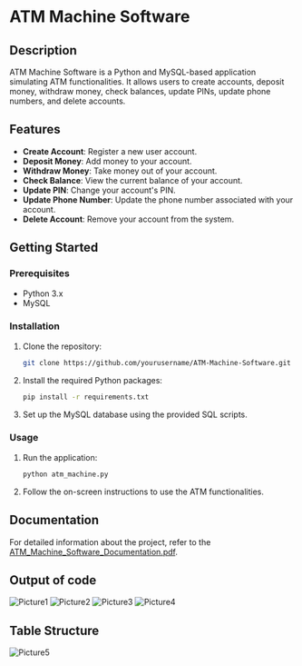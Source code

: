 # ATM Machine Software

## Description
ATM Machine Software is a Python and MySQL-based application simulating ATM functionalities. It allows users to create accounts, deposit money, withdraw money, check balances, update PINs, update phone numbers, and delete accounts.

## Features
- **Create Account**: Register a new user account.
- **Deposit Money**: Add money to your account.
- **Withdraw Money**: Take money out of your account.
- **Check Balance**: View the current balance of your account.
- **Update PIN**: Change your account's PIN.
- **Update Phone Number**: Update the phone number associated with your account.
- **Delete Account**: Remove your account from the system.

## Getting Started
### Prerequisites
- Python 3.x
- MySQL

### Installation
1. Clone the repository:
    ```bash
    git clone https://github.com/yourusername/ATM-Machine-Software.git
    ```
2. Install the required Python packages:
    ```bash
    pip install -r requirements.txt
    ```
3. Set up the MySQL database using the provided SQL scripts.

### Usage
1. Run the application:
    ```bash
    python atm_machine.py
    ```
2. Follow the on-screen instructions to use the ATM functionalities.

## Documentation
For detailed information about the project, refer to the [ATM_Machine_Software_Documentation.pdf](ATM_Machine_Software_Documentation.pdf).

## Output of code
![Picture1](https://github.com/nkxtyy/ATM-Machine-Software/assets/145798344/e6cbb6d8-683f-472b-b2cb-bfa909c2f174)
![Picture2](https://github.com/nkxtyy/ATM-Machine-Software/assets/145798344/95cd4012-26c0-4e86-840a-8aaed5c65f9a)
![Picture3](https://github.com/nkxtyy/ATM-Machine-Software/assets/145798344/5379cff5-0723-4fd0-b178-fe24879a4105)
![Picture4](https://github.com/nkxtyy/ATM-Machine-Software/assets/145798344/865a63f3-3b02-4a09-a563-6b327bd4aa33)

## Table Structure
![Picture5](https://github.com/nkxtyy/ATM-Machine-Software/assets/145798344/cb14f6ea-7881-4833-96e8-bf3aa1eb1b54)




